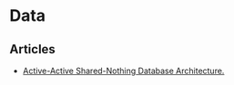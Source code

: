 # Data
## Articles
* [Active-Active Shared-Nothing Database Architecture.](https://medium.com/capital-one-tech/active-active-shared-nothing-database-architecture-304957ffb89)
